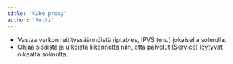 ```yaml
---
title: 'Kube proxy'
author: 'Antti'
---
```


- Vastaa verkon reitityssäännöistä (iptables, IPVS tms.) jokaisella solmulla.  
- Ohjaa sisäistä ja ulkoista liikennettä niin, että palvelut (Service) löytyvät oikealta solmulta.